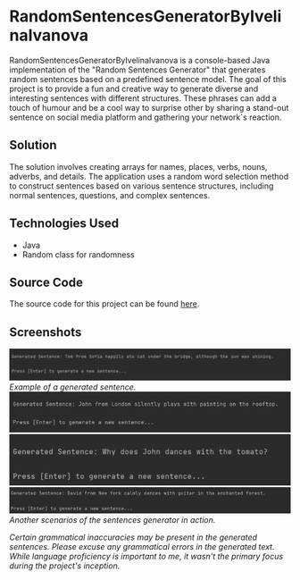 # RandomSentencesGeneratorByIvelinaIvanova
RandomSentencesGeneratorByIvelinaIvanova is a console-based Java implementation of the "Random Sentences Generator" that generates random sentences based on a predefined sentence model. The goal of this project is to provide a fun and creative way to generate diverse and interesting sentences with different structures. These phrases can add a touch of humour and be a cool way to surprise other by sharing a stand-out sentence on social media platform and gathering your network`s reaction.

## Solution
The solution involves creating arrays for names, places, verbs, nouns, adverbs, and details. The application uses a random word selection method to construct sentences based on various sentence structures, including normal sentences, questions, and complex sentences.

## Technologies Used
- Java
- Random class for randomness

## Source Code
The source code for this project can be found [here](./RandomSentencesGenerator.java).

## Screenshots
![Generated Sentence 1](./images/Screenshot1.png)
*Example of a generated sentence.*
![Generated Sentence 2](./images/Screenshot2.png)
![Generated Sentence 3](./images/Screenshot3.png)
![Generated Sentence 4](./images/Screenshot4.png)
*Another scenarios of the sentences generator in action.*

*Certain grammatical inaccuracies may be present in the generated sentences. Please excuse any grammatical errors in the generated text. While language proficiency is important to me, it wasn't the primary focus during the project's inception.*
